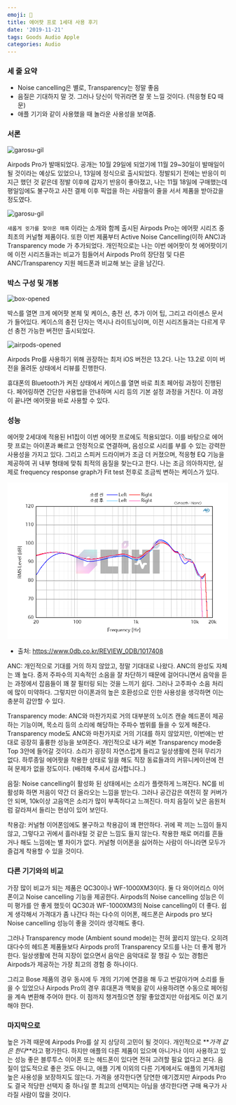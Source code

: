 ```yaml
---
emoji: 🔮
title: 에어팟 프로 1세대 사용 후기
date: '2019-11-21'
tags: Goods Audio Apple
categories: Audio
---
```


### 세 줄 요약

- Noise cancelling은 별로, Transparency는 정말 좋음
- 음질은 기대하지 말 것. 그러나 당신이 막귀라면 잘 못 느낄 것이다. (적응형 EQ 때문)
- 애플 기기와 같이 사용했을 때 놀라운 사용성을 보여줌. 


### 서론

![garosu-gil](images/2019/airpods-opened.JPG)

Airpods Pro가 발매되었다. 공개는 10월 29일에 되었기에 11월 29~30일이 발매일이 될 것이라는 예상도 있었으나, 13일에 정식으로 출시되었다. 정발되기 전에는 반응이 미지근 했던 것 같은데 정발 이후에 갑자기 반응이 좋아졌고, 나는 11월 18일에 구매했는데 평일임에도 불구하고 사전 결제 이후 픽업을 하는 사람들이 줄을 서서 제품을 받아갔을 정도였다. 

![garosu-gil](images/2019//airpodspro-1.JPG)

`새롭게 귓가를 찾아온 매혹` 이라는 소개와 함께 출시된 Airpods Pro는 에어팟 시리즈 중 최초의 커널형 제품이다. 또한 이번 제품부터 Active Noise Cancelling(이하 ANC)과 Transparency mode 가 추가되었다. 개인적으로는 나는 이번 에어팟이 첫 에어팟이기에 이전 시리즈들과는 비교가 힘들어서 Airpods Pro의 장단점 및 다른 ANC/Transparency 지원 헤드폰과 비교해 보는 글을 남긴다.

### 박스 구성 및 개봉

![box-opened](images/2019/box-opened.JPG)

박스를 열면 크게 에어팟 본체 및 케이스, 충전 선, 추가 이어 팁, 그리고 라이센스 문서가 들어있다. 케이스의 충전 단자는 역시나 라이트닝이며, 이전 시리즈들과는 다르게 무선 충전 가능한 버전만 출시되었다. 

![airpods-opened](images/2019/airpods-opened.JPG)

Airpods Pro를 사용하기 위해 권장하는 최저 iOS 버전은 13.2다. 나는 13.2로 이미 버전을 올려둔 상태에서 리뷰를 진행한다.

휴대폰의 Bluetooth가 켜진 상태에서 케이스를 열면 바로 최초 페어링 과정이 진행된다. 페어링하면 간단한 사용법을 안내하며 시리 등의 기본 설정 과정을 거친다. 이 과정이 끝나면 에어팟을 바로 사용할 수 있다.

### 성능

에어팟 2세대에 적용된 H1칩이 이번 에어팟 프로에도 적용되었다. 이를 바탕으로 에어팟 프로는 아이폰과 빠르고 안정적으로 연결하며, 음성으로 시리를 부를 수 있는 강력한 사용성을 가지고 있다. 그리고 스피커 드라이버가 조금 더 커졌으며, 적응형 EQ 기능을 제공하여 귀 내부 형태에 맞춰 최적의 음질을 찾는다고 한다. 나는 조금 의아하지만, 실제로 frequency response graph가 Fit test 전후로 조금씩 변하는 케이스가 있다.

![fittest-compare](images/2019/fittest-compare.png)
- 출처: https://www.0db.co.kr/REVIEW_0DB/1017408

ANC: 개인적으로 기대를 거의 하지 않았고, 정말 기대대로 나왔다. ANC의 완성도 자체는 꽤 높다. 중저 주파수의 지속적인 소음을 잘 차단하기 때문에 걸어다니면서 음악을 듣는 과정에서 잡음들이 꽤 잘 필터링 되는 것을 느끼기 쉽다. 그러나 고주파수 소음 처리에 많이 미약하다. 그렇지만 아이폰과의 높은 호환성으로 인한 사용성을 생각하면 이는 충분히 감안할 수 있다. 

Transparency mode: ANC와 마찬가지로 거의 대부분의 노이즈 캔슬 헤드폰이 제공하는 기능이며, 목소리 등의 소리에 해당하는 주파수 범위를 들을 수 있게 해준다. Transparency mode도 ANC와 마찬가지로 거의 기대를 하지 않았지만, 이번에는 반대로 굉장히 훌륭한 성능을 보여준다. 개인적으로 내가 써본 Transparency mode중 Top 3안에 들어갈 것이다. 소리가 굉장히 자연스럽게 들리고 일상생활에 전혀 무리가 없다. 하루종일 에어팟을 착용한 상태로 일을 해도 직장 동료들과의 커뮤니케이션에 전혀 문제가 없을 정도이다. (배려해 주셔서 감사합니다..)

음질: Noise cancelling이 활성화 된 상태에서는 소리가 플랫하게 느껴진다. NC를 비활성화 하면 저음이 약간 더 올라오는 느낌을 받는다. 그러나 공간감은 여전히 잘 커버가 안 되며, 10k이상 고음역은 소리가 많이 부족하다고 느껴진다. 마치 음질이 낮은 음원처럼 갈라져서 들리는 현상이 있어 보인다. 

착용감: 커널형 이어폰임에도 불구하고 착용감이 꽤 편안하다. 귀에 꽉 끼는 느낌이 들지 않고, 그렇다고 귀에서 흘러내릴 것 같은 느낌도 들지 않는다. 착용한 채로 머리를 흔들거나 해도 느낌에는 별 차이가 없다. 커널형 이어폰을 싫어하는 사람이 아니라면 모두가 즐겁게 착용할 수 있을 것이다.

### 다른 기기와의 비교

가장 많이 비교가 되는 제품은 QC30이나 WF-1000XM3이다. 둘 다 와이어리스 이어폰이고 Noise cancelling 기능을 제공한다. Airpods의 Noise cancelling 성능은 이미 평가를 안 좋게 했듯이 QC30과 WF-1000XM3의 Noise cancelling이 더 좋다. 쉽게 생각해서 가격대가 좀 나간다 하는 다수의 이어폰, 헤드폰은 Airpods pro 보다 Noise cancelling 성능이 좋을 것이라 생각해도 좋다.

그러나 Transparency mode (Ambient sound mode)는 전혀 꿇리지 않는다. 오히려 대다수의 헤드폰 제품들보다 Airpods pro의 Transparency 모드를 나는 더 좋게 평가한다. 일상생활에 전혀 지장이 없으면서 음악은 음악대로 잘 챙길 수 있는 경험은 Airpods가 제공하는 가장 최고의 경험 중 하나이다.

그리고 Bose 제품의 경우 동시에 두 개의 기기에 연결을 해 두고 번갈아가며 소리를 들을 수 있었으나 Airpods Pro의 경우 휴대폰과 맥북을 같이 사용하려면 수동으로 페어링을 계속 변환해 주어야 한다. 이 점까지 챙겨줬으면 정말 좋았겠지만 아쉽게도 이건 포기해야 한다.

### 마지막으로

높은 가격 때문에 Airpods Pro를 살 지 상당히 고민이 될 것이다. 개인적으로 **_가격 값은 한다_**라고 평가한다. 하지만 애플의 다른 제품이 있으며 아니거나 이미 사용하고 있는 성능 좋은 블루투스 이어폰 또는 헤드폰이 있다면 전혀 고려할 필요 없다고 본다. 음질이 압도적으로 좋은 것도 아니고, 애플 기계 이외의 다른 기계에서도 애플의 기계처럼 높은 사용성을 보장하지도 않는다. 가격을 생각한다면 당연한 얘기겠지만 Airpods Pro 도 결국 적당한 선택지 중 하나일 뿐 최고의 선택지는 아님을 생각한다면 구매 욕구가 사라질 사람이 많을 것이다.
